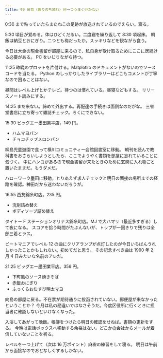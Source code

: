```yaml
---
title: 99 日目（曇りのち晴れ）何一つうまく行かない
---
```


0:30 まで粘っていたらまたねこの足跡が放送されているのでえらい。寝る。

5:30 頃目が覚める。体はひどくだるい。二度寝を繰り返して 8:30 頃起床。
朝飯は納豆とおにぎり。二つとも梅だったか。スッキリなどを観ながら食う。

今日は大金の現金書留が部屋に来るので、私自身が受け取るためにここに居続ける必要がある。
PC をいじりながら待つ。

11:25 昨晩のプロットを片付ける。Matplotlib のドキュメントがないのでソースコードを当たる。
Python のしっかりしたライブラリーはどこもコメントが丁寧なので困ることはない。

昼間はレベル上げとかテレビ。待つのは慣れている。昼寝などもする。
リリースノート読みにする。

14:25 まだ来ない。諦めて外出する。再配達の手続きは面倒なのだがな。
三省堂書店に立ち寄って雑誌チェック。ろくにできない。

15:30 ビッグエー墨田業平店。149 円。

* ハムマヨパン
* チョコチップメロンパン

柳島児童遊園で食って横川コミュニティー会館図書室に移動。
朝刊を読んで教科書をおさらいしようとしたら、ここでようやく書類を部屋に忘れていることに気づく。
中にハンコがあるので現金書留が来たときのために玄関に入れ物ごと置いたままだ。もうダメだ。

ハローワーク墨田に移動。とりあえず求人チェックと明日の面接の場所までの経路を確認。神田だから迷わないだろうが。

16:55 西友錦糸町店。235 円。

* 洗剤詰め替え
* ボディソープ詰め替え

タイトー F ステーションオリナス錦糸町店。MJ で大ハマリ（最近多すぎる）して夜になる。
スコアを拾う時間がたぶんないが、トップが一回きりで残りは全部三着とラス。


ビートマニアでレベル 12 の曲にクリアランプが点灯したのが今日いちばんうれしかったことかもしれない。初めてだと思う。
その記念すべき曲は 1990 年 2 月 4 日みたいな名前のアレだ。

21:25 ビッグエー墨田業平店。356 円。

* 下町風のソース焼きそば
* 赤飯おにぎり
* ふっくらおむすび明太マヨ

向島の部屋に戻る。不在票が期待通りに投函されていない。郵便屋が来なかったということか？
今月は私の勘違いではなさそうだ。今度区役所に行くときに担当者に確認しないといけなくなった。

入浴してあがって晩飯。帳簿をつけたら明日の確認をせねば。書類の更新をする。
今晩は電話ボックスへ移動する余裕はない。どこかの会社からメールが着信していないことを祈る。

レベルを一つ上げて（次は 16 万ポイント）麻雀の練習をして寝る。
明日は午前から面接なのでおとなしくするしかない。

